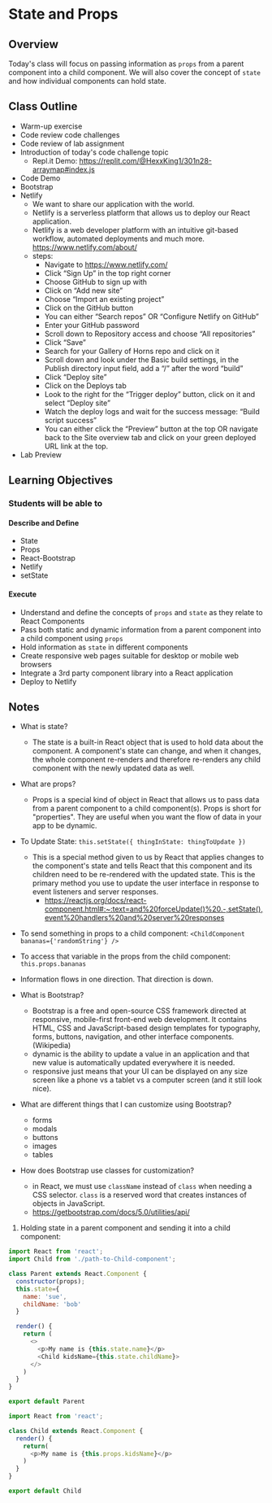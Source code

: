# State and Props

## Overview

Today's class will focus on passing information as `props` from a parent component into a child component. We will also cover the concept of `state` and how individual components can hold state.

## Class Outline

- Warm-up exercise
- Code review code challenges
- Code review of lab assignment
- Introduction of today's code challenge topic
  - Repl.it Demo: <https://replit.com/@HexxKing1/301n28-arraymap#index.js>
- Code Demo
- Bootstrap
- Netlify
  - We want to share our application with the world.
  - Netlify is a serverless platform that allows us to deploy our React application.
  - Netlify is a web developer platform with an intuitive git-based workflow, automated deployments and much more. https://www.netlify.com/about/
  - steps:
    - Navigate to <https://www.netlify.com/>
    - Click “Sign Up” in the top right corner
    - Choose GitHub to sign up with
    - Click on “Add new site”
    - Choose “Import an existing project”
    - Click on the GitHub button
    - You can either “Search repos” OR “Configure Netlify on GitHub”
    - Enter your GitHub password
    - Scroll down to Repository access and choose “All repositories”
    - Click “Save”
    - Search for your Gallery of Horns repo and click on it
    - Scroll down and look under the Basic build settings, in the Publish directory input field, add a “/” after the word “build”
    - Click “Deploy site”
    - Click on the Deploys tab
    - Look to the right for the “Trigger deploy” button, click on it and select “Deploy site”
    - Watch the deploy logs and wait for the success message: “Build script success”
    - You can either click the “Preview” button at the top OR navigate back to the Site overview tab and click on your green deployed URL link at the top.
- Lab Preview

## Learning Objectives

### Students will be able to

#### Describe and Define

- State
- Props
- React-Bootstrap
- Netlify
- setState

#### Execute

- Understand and define the concepts of `props` and `state` as they relate to React Components
- Pass both static and dynamic information from a parent component into a child component using `props`
- Hold information as `state` in different components
- Create responsive web pages suitable for desktop or mobile web browsers
- Integrate a 3rd party component library into a React application
- Deploy to Netlify

## Notes

- What is state?
  - The state is a built-in React object that is used to hold data about the component. A component's state can change, and when it changes, the whole component re-renders and therefore re-renders any child component with the newly updated data as well.

- What are props?
  - Props is a special kind of object in React that allows us to pass data from a parent component to a child component(s). Props is short for "properties". They are useful when you want the flow of data in your app to be dynamic.

- To Update State: `this.setState({ thingInState: thingToUpdate })`
  - This is a special method given to us by React that applies changes to the component's state and tells React that this component and its children need to be re-rendered with the updated state. This is the primary method you use to update the user interface in response to event listeners and server responses.
    - <https://reactjs.org/docs/react-component.html#:~:text=and%20forceUpdate()%20.-,setState(),event%20handlers%20and%20server%20responses>

- To send something in props to a child component:
`<ChildComponent bananas={'randomString'} />`

- To access that variable in the props from the child component:
`this.props.bananas`

- Information flows in one direction. That direction is down.

- What is Bootstrap?
  - Bootstrap is a free and open-source CSS framework directed at responsive, mobile-first front-end web development. It contains HTML, CSS and JavaScript-based design templates for typography, forms, buttons, navigation, and other interface components.(Wikipedia)
  - dynamic is the ability to update a value in an application and that new value is automatically updated everywhere it is needed.
  - responsive just means that your UI can be displayed on any size screen like a phone vs a tablet vs a computer screen (and it still look nice).

- What are different things that I can customize using Bootstrap?
  - forms
  - modals
  - buttons
  - images
  - tables

- How does Bootstrap use classes for customization?
  - in React, we must use `className` instead of `class` when needing a CSS selector. `class` is a reserved word that creates instances of objects in JavaScript.
  - <https://getbootstrap.com/docs/5.0/utilities/api/>

1. Holding state in a parent component and sending it into a child component:

  ```javaScript
  import React from 'react';
  import Child from './path-to-Child-component';

  class Parent extends React.Component {
    constructor(props);
    this.state={
      name: 'sue',
      childName: 'bob'
    }

    render() {
      return (
        <>
          <p>My name is {this.state.name}</p>
          <Child kidsName={this.state.childName}>
        </>
      )
    }
  }

  export default Parent

  import React from 'react';

  class Child extends React.Component {
    render() {
      return(
        <p>My name is {this.props.kidsName}</p>
      )
    }
  }

  export default Child
  ```
